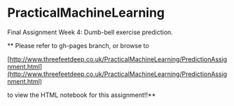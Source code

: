 # PracticalMachineLearning
Final Assignment Week 4: Dumb-bell exercise prediction.

[](attenion.png)

** Please refer to gh-pages branch, or browse to

[http://www.threefeetdeep.co.uk/PracticalMachineLearning/PredictionAssignment.html](http://www.threefeetdeep.co.uk/PracticalMachineLearning/PredictionAssignment.html) 

to view the HTML notebook for this assignment!!**
